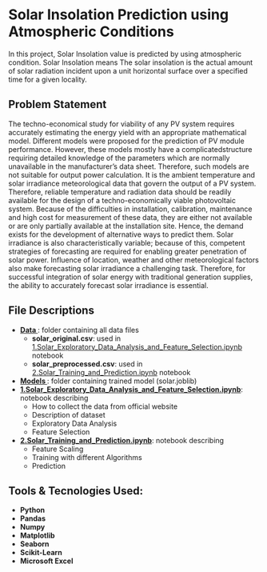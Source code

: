 # Solar Insolation Prediction using Atmospheric Conditions

In this project, Solar Insolation value is predicted by using atmospheric condition.
Solar Insolation means The solar insolation is the actual amount of solar radiation incident upon a unit horizontal surface over a specified time for a given locality.

## Problem Statement

The techno-economical study for viability of any PV system requires accurately estimating the energy yield with an appropriate mathematical model. Different models were proposed for the prediction of PV module performance. However, these models mostly have a complicatedstructure requiring detailed knowledge of the parameters which are normally unavailable in the manufacturer’s data sheet. Therefore, such models are not suitable for output power calculation. It is the ambient temperature and solar irradiance meteorological data that govern the output of a PV system. Therefore, reliable temperature and radiation data should be readily available for the design of a techno-economically viable photovoltaic system. Because of the difficulties in installation, calibration, maintenance and high cost for measurement of these data, they are either not available or are only partially available at the installation site. Hence, the demand exists for the development of alternative ways to predict them. Solar irradiance is also characteristically variable; because of this, competent strategies of forecasting are required for enabling greater penetration of solar power. Influence of location, weather and other meteorological factors also make forecasting solar irradiance a challenging task. Therefore, for successful integration of solar energy with traditional generation supplies, the ability to accurately forecast solar irradiance is essential.


## File Descriptions

    
* <strong>[ Data ](https://github.com/awesomeahi95/Hotel_Review_NLP/tree/master/Data)</strong>: folder containing all data files
    * <strong>solar_original.csv</strong>: used in [1.Solar_Exploratory_Data_Analysis_and_Feature_Selection.ipynb](https://github.com/R-a-j-1-9-9-8/Solar_Insolation_Prediction_using_Atmospheric_Conditions/blob/main/1.Solar_Exploratory_Data_Analysis_and_Feature_Selection.ipynb) notebook
    * <strong>solar_preprocessed.csv</strong>: used in [2.Solar_Training_and_Prediction.ipynb](https://github.com/R-a-j-1-9-9-8/Solar_Insolation_Prediction_using_Atmospheric_Conditions/blob/main/2.Solar_Training_and_Prediction.ipynb) notebook
* <strong>[ Models ](https://github.com/R-a-j-1-9-9-8/Solar_Insolation_Prediction_using_Atmospheric_Conditions/blob/main/Model/solar.joblib)</strong>: folder containing trained model (solar.joblib)
* <strong>[1.Solar_Exploratory_Data_Analysis_and_Feature_Selection.ipynb](https://github.com/R-a-j-1-9-9-8/Solar_Insolation_Prediction_using_Atmospheric_Conditions/blob/main/1.Solar_Exploratory_Data_Analysis_and_Feature_Selection.ipynb)</strong>: notebook describing 
    * How to collect the data from official website
    * Description of dataset
    * Exploratory Data Analysis
    * Feature Selection
* <strong>[2.Solar_Training_and_Prediction.ipynb](https://github.com/R-a-j-1-9-9-8/Solar_Insolation_Prediction_using_Atmospheric_Conditions/blob/main/2.Solar_Training_and_Prediction.ipynb)</strong>: notebook describing
    * Feature Scaling
    * Training with different Algorithms
    * Prediction

## Tools & Tecnologies Used:

* <strong>Python</strong>
* <strong>Pandas</strong>
* <strong>Numpy</strong>
* <strong>Matplotlib</strong>
* <strong>Seaborn</strong>
* <strong>Scikit-Learn</strong>
* <strong>Microsoft Excel</strong>


